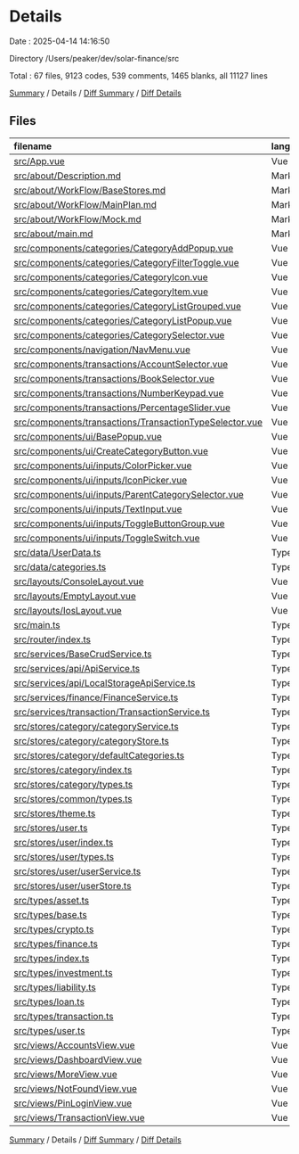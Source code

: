 # Details

Date : 2025-04-14 14:16:50

Directory /Users/peaker/dev/solar-finance/src

Total : 67 files,  9123 codes, 539 comments, 1465 blanks, all 11127 lines

[Summary](results.md) / Details / [Diff Summary](diff.md) / [Diff Details](diff-details.md)

## Files
| filename | language | code | comment | blank | total |
| :--- | :--- | ---: | ---: | ---: | ---: |
| [src/App.vue](/src/App.vue) | Vue | 89 | 0 | 10 | 99 |
| [src/about/Description.md](/src/about/Description.md) | Markdown | 58 | 0 | 28 | 86 |
| [src/about/WorkFlow/BaseStores.md](/src/about/WorkFlow/BaseStores.md) | Markdown | 552 | 0 | 153 | 705 |
| [src/about/WorkFlow/MainPlan.md](/src/about/WorkFlow/MainPlan.md) | Markdown | 468 | 0 | 151 | 619 |
| [src/about/WorkFlow/Mock.md](/src/about/WorkFlow/Mock.md) | Markdown | 1,306 | 0 | 68 | 1,374 |
| [src/about/main.md](/src/about/main.md) | Markdown | 612 | 0 | 121 | 733 |
| [src/components/categories/CategoryAddPopup.vue](/src/components/categories/CategoryAddPopup.vue) | Vue | 359 | 9 | 45 | 413 |
| [src/components/categories/CategoryFilterToggle.vue](/src/components/categories/CategoryFilterToggle.vue) | Vue | 59 | 1 | 10 | 70 |
| [src/components/categories/CategoryIcon.vue](/src/components/categories/CategoryIcon.vue) | Vue | 83 | 1 | 14 | 98 |
| [src/components/categories/CategoryItem.vue](/src/components/categories/CategoryItem.vue) | Vue | 109 | 1 | 16 | 126 |
| [src/components/categories/CategoryListGrouped.vue](/src/components/categories/CategoryListGrouped.vue) | Vue | 96 | 3 | 15 | 114 |
| [src/components/categories/CategoryListPopup.vue](/src/components/categories/CategoryListPopup.vue) | Vue | 390 | 12 | 67 | 469 |
| [src/components/categories/CategorySelector.vue](/src/components/categories/CategorySelector.vue) | Vue | 258 | 5 | 35 | 298 |
| [src/components/navigation/NavMenu.vue](/src/components/navigation/NavMenu.vue) | Vue | 96 | 1 | 4 | 101 |
| [src/components/transactions/AccountSelector.vue](/src/components/transactions/AccountSelector.vue) | Vue | 218 | 4 | 29 | 251 |
| [src/components/transactions/BookSelector.vue](/src/components/transactions/BookSelector.vue) | Vue | 89 | 0 | 9 | 98 |
| [src/components/transactions/NumberKeypad.vue](/src/components/transactions/NumberKeypad.vue) | Vue | 123 | 2 | 12 | 137 |
| [src/components/transactions/PercentageSlider.vue](/src/components/transactions/PercentageSlider.vue) | Vue | 152 | 1 | 21 | 174 |
| [src/components/transactions/TransactionTypeSelector.vue](/src/components/transactions/TransactionTypeSelector.vue) | Vue | 69 | 1 | 9 | 79 |
| [src/components/ui/BasePopup.vue](/src/components/ui/BasePopup.vue) | Vue | 164 | 1 | 3 | 168 |
| [src/components/ui/CreateCategoryButton.vue](/src/components/ui/CreateCategoryButton.vue) | Vue | 44 | 1 | 6 | 51 |
| [src/components/ui/inputs/ColorPicker.vue](/src/components/ui/inputs/ColorPicker.vue) | Vue | 63 | 1 | 12 | 76 |
| [src/components/ui/inputs/IconPicker.vue](/src/components/ui/inputs/IconPicker.vue) | Vue | 61 | 1 | 8 | 70 |
| [src/components/ui/inputs/ParentCategorySelector.vue](/src/components/ui/inputs/ParentCategorySelector.vue) | Vue | 121 | 1 | 17 | 139 |
| [src/components/ui/inputs/TextInput.vue](/src/components/ui/inputs/TextInput.vue) | Vue | 54 | 1 | 7 | 62 |
| [src/components/ui/inputs/ToggleButtonGroup.vue](/src/components/ui/inputs/ToggleButtonGroup.vue) | Vue | 64 | 1 | 7 | 72 |
| [src/components/ui/inputs/ToggleSwitch.vue](/src/components/ui/inputs/ToggleSwitch.vue) | Vue | 47 | 1 | 7 | 55 |
| [src/data/UserData.ts](/src/data/UserData.ts) | TypeScript | 30 | 4 | 3 | 37 |
| [src/data/categories.ts](/src/data/categories.ts) | TypeScript | 110 | 11 | 26 | 147 |
| [src/layouts/ConsoleLayout.vue](/src/layouts/ConsoleLayout.vue) | Vue | 281 | 10 | 38 | 329 |
| [src/layouts/EmptyLayout.vue](/src/layouts/EmptyLayout.vue) | Vue | 15 | 0 | 2 | 17 |
| [src/layouts/IosLayout.vue](/src/layouts/IosLayout.vue) | Vue | 63 | 1 | 10 | 74 |
| [src/main.ts](/src/main.ts) | TypeScript | 18 | 7 | 6 | 31 |
| [src/router/index.ts](/src/router/index.ts) | TypeScript | 109 | 14 | 9 | 132 |
| [src/services/BaseCrudService.ts](/src/services/BaseCrudService.ts) | TypeScript | 54 | 22 | 11 | 87 |
| [src/services/api/ApiService.ts](/src/services/api/ApiService.ts) | TypeScript | 6 | 1 | 4 | 11 |
| [src/services/api/LocalStorageApiService.ts](/src/services/api/LocalStorageApiService.ts) | TypeScript | 76 | 30 | 32 | 138 |
| [src/services/finance/FinanceService.ts](/src/services/finance/FinanceService.ts) | TypeScript | 158 | 64 | 38 | 260 |
| [src/services/transaction/TransactionService.ts](/src/services/transaction/TransactionService.ts) | TypeScript | 191 | 53 | 31 | 275 |
| [src/stores/category/categoryService.ts](/src/stores/category/categoryService.ts) | TypeScript | 205 | 59 | 51 | 315 |
| [src/stores/category/categoryStore.ts](/src/stores/category/categoryStore.ts) | TypeScript | 121 | 14 | 37 | 172 |
| [src/stores/category/defaultCategories.ts](/src/stores/category/defaultCategories.ts) | TypeScript | 218 | 13 | 10 | 241 |
| [src/stores/category/index.ts](/src/stores/category/index.ts) | TypeScript | 31 | 7 | 7 | 45 |
| [src/stores/category/types.ts](/src/stores/category/types.ts) | TypeScript | 41 | 7 | 7 | 55 |
| [src/stores/common/types.ts](/src/stores/common/types.ts) | TypeScript | 9 | 1 | 1 | 11 |
| [src/stores/theme.ts](/src/stores/theme.ts) | TypeScript | 48 | 6 | 7 | 61 |
| [src/stores/user.ts](/src/stores/user.ts) | TypeScript | 157 | 22 | 43 | 222 |
| [src/stores/user/index.ts](/src/stores/user/index.ts) | TypeScript | 3 | 1 | 1 | 5 |
| [src/stores/user/types.ts](/src/stores/user/types.ts) | TypeScript | 17 | 2 | 3 | 22 |
| [src/stores/user/userService.ts](/src/stores/user/userService.ts) | TypeScript | 97 | 31 | 14 | 142 |
| [src/stores/user/userStore.ts](/src/stores/user/userStore.ts) | TypeScript | 77 | 28 | 21 | 126 |
| [src/types/asset.ts](/src/types/asset.ts) | TypeScript | 23 | 10 | 4 | 37 |
| [src/types/base.ts](/src/types/base.ts) | TypeScript | 5 | 0 | 0 | 5 |
| [src/types/crypto.ts](/src/types/crypto.ts) | TypeScript | 11 | 0 | 4 | 15 |
| [src/types/finance.ts](/src/types/finance.ts) | TypeScript | 23 | 9 | 4 | 36 |
| [src/types/index.ts](/src/types/index.ts) | TypeScript | 9 | 0 | 0 | 9 |
| [src/types/investment.ts](/src/types/investment.ts) | TypeScript | 26 | 9 | 3 | 38 |
| [src/types/liability.ts](/src/types/liability.ts) | TypeScript | 25 | 9 | 4 | 38 |
| [src/types/loan.ts](/src/types/loan.ts) | TypeScript | 31 | 10 | 4 | 45 |
| [src/types/transaction.ts](/src/types/transaction.ts) | TypeScript | 42 | 13 | 4 | 59 |
| [src/types/user.ts](/src/types/user.ts) | TypeScript | 8 | 0 | 1 | 9 |
| [src/views/AccountsView.vue](/src/views/AccountsView.vue) | Vue | 22 | 1 | 3 | 26 |
| [src/views/DashboardView.vue](/src/views/DashboardView.vue) | Vue | 221 | 4 | 19 | 244 |
| [src/views/MoreView.vue](/src/views/MoreView.vue) | Vue | 199 | 6 | 31 | 236 |
| [src/views/NotFoundView.vue](/src/views/NotFoundView.vue) | Vue | 32 | 1 | 4 | 37 |
| [src/views/PinLoginView.vue](/src/views/PinLoginView.vue) | Vue | 232 | 5 | 39 | 276 |
| [src/views/TransactionView.vue](/src/views/TransactionView.vue) | Vue | 275 | 5 | 45 | 325 |

[Summary](results.md) / Details / [Diff Summary](diff.md) / [Diff Details](diff-details.md)